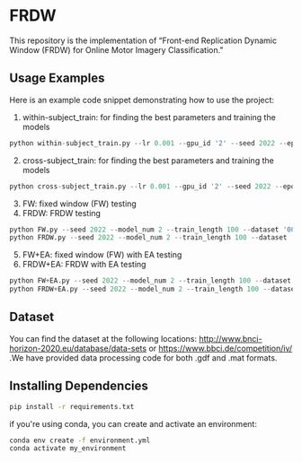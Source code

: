 # FRDW
This repository is the implementation of “Front-end Replication Dynamic Window (FRDW) for Online Motor Imagery Classification."

## Usage Examples
Here is an example code snippet demonstrating how to use the project:

1. within-subject_train: for finding the best parameters and training the models
```python
python within-subject_train.py --lr 0.001 --gpu_id '2' --seed 2022 --epoch 180 --bs 64 --train_len 100 --model_num 2 --dataset '001-2014' --classes 2 --person 1 --augmentation overlap --overlap 25 --model_type Transformer --model_save_path /model/try/
```
2. cross-subject_train: for finding the best parameters and training the models
```python
python cross-subject_train.py --lr 0.001 --gpu_id '2' --seed 2022 --epoch 180 --bs 64 --train_len 100 --model_num 2 --dataset '004-2014' --classes 2  --person 1 --augmentation overlap --overlap 25 --model_type Transformer --model_save_path /model/try/ --if_EA True
```
3. FW: fixed window (FW) testing
4. FRDW: FRDW testing
 ```python
python FW.py --seed 2022 --model_num 2 --train_length 100 --dataset '001-2014' --classes 4 --person 1 --model_type 'EEGNet' --model_save_path /model/EEGNet-001-2014-4/within_overlap/ --gpu_id '3'
python FRDW.py --seed 2022 --model_num 2 --train_length 100 --dataset '001-2014' --classes 4 --person 1 --model_type 'EEGNet' --model_save_path /model/EEGNet-001-2014-4/within_overlap/ --gpu_id '3'
```
5. FW+EA: fixed window (FW) with EA testing
6. FRDW+EA: FRDW with EA testing
```python
python FW+EA.py --seed 2022 --model_num 2 --train_length 100 --dataset '001-2014' --classes 4 --person 1 --model_type 'EEGNet' --model_save_path /model/EEGNet-001-2014-4/cross_overlap/ --gpu_id '3' --modelEA_save_path /model/EEGNet-001-2014-4/cross_overlap_EA/
python FRDW+EA.py --seed 2022 --model_num 2 --train_length 100 --dataset '001-2014' --classes 4 --person 1 --model_type 'EEGNet' --model_save_path /model/EEGNet-001-2014-4/cross_overlap/ --gpu_id '3' --modelEA_save_path /model/EEGNet-001-2014-4/cross_overlap_EA/
```

## Dataset

You can find the dataset at the following locations:
   http://www.bnci-horizon-2020.eu/database/data-sets
   or 
   https://www.bbci.de/competition/iv/
.We have provided data processing code for both .gdf and .mat formats.

## Installing Dependencies
```bash
pip install -r requirements.txt
```
if you're using conda, you can create and activate an environment:

```bash
conda env create -f environment.yml
conda activate my_environment
```
